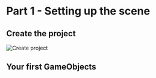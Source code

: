 # Part 1 - Setting up the scene

## Create the project

![Create project](/uxf-tutorial/images/create-project.png)

## Your first GameObjects